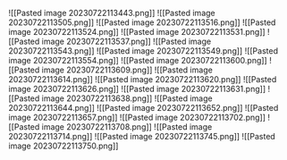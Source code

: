 ![[Pasted image 20230722113443.png]]
![[Pasted image 20230722113505.png]]
![[Pasted image 20230722113516.png]]
![[Pasted image 20230722113524.png]]
![[Pasted image 20230722113531.png]]
![[Pasted image 20230722113537.png]]
![[Pasted image 20230722113543.png]]
![[Pasted image 20230722113549.png]]
![[Pasted image 20230722113554.png]]
![[Pasted image 20230722113600.png]]
![[Pasted image 20230722113609.png]]
![[Pasted image 20230722113614.png]]
![[Pasted image 20230722113620.png]]
![[Pasted image 20230722113626.png]]
![[Pasted image 20230722113631.png]]
![[Pasted image 20230722113638.png]]
![[Pasted image 20230722113644.png]]
![[Pasted image 20230722113652.png]]
![[Pasted image 20230722113657.png]]
![[Pasted image 20230722113702.png]]
![[Pasted image 20230722113708.png]]
![[Pasted image 20230722113714.png]]
![[Pasted image 20230722113745.png]]
![[Pasted image 20230722113750.png]]
